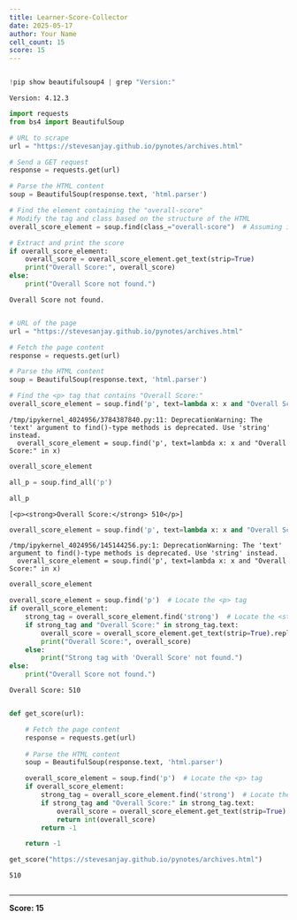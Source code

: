 ```yaml
---
title: Learner-Score-Collector
date: 2025-05-17
author: Your Name
cell_count: 15
score: 15
---
```


```python

```


```python
!pip show beautifulsoup4 | grep "Version:"
```

    Version: 4.12.3



```python
import requests
from bs4 import BeautifulSoup

# URL to scrape
url = "https://stevesanjay.github.io/pynotes/archives.html"

# Send a GET request
response = requests.get(url)

# Parse the HTML content
soup = BeautifulSoup(response.text, 'html.parser')

# Find the element containing the "overall-score"
# Modify the tag and class based on the structure of the HTML
overall_score_element = soup.find(class_="overall-score")  # Assuming it has this class

# Extract and print the score
if overall_score_element:
    overall_score = overall_score_element.get_text(strip=True)
    print("Overall Score:", overall_score)
else:
    print("Overall Score not found.")
```

    Overall Score not found.



```python

```


```python
# URL of the page
url = "https://stevesanjay.github.io/pynotes/archives.html"

# Fetch the page content
response = requests.get(url)

# Parse the HTML content
soup = BeautifulSoup(response.text, 'html.parser')

# Find the <p> tag that contains "Overall Score:"
overall_score_element = soup.find('p', text=lambda x: x and "Overall Score:" in x)
```

    /tmp/ipykernel_4024956/3784387840.py:11: DeprecationWarning: The 'text' argument to find()-type methods is deprecated. Use 'string' instead.
      overall_score_element = soup.find('p', text=lambda x: x and "Overall Score:" in x)



```python
overall_score_element
```


```python
all_p = soup.find_all('p')
```


```python
all_p
```




    [<p><strong>Overall Score:</strong> 510</p>]




```python
overall_score_element = soup.find('p', text=lambda x: x and "Overall Score:" in x)
```

    /tmp/ipykernel_4024956/145144256.py:1: DeprecationWarning: The 'text' argument to find()-type methods is deprecated. Use 'string' instead.
      overall_score_element = soup.find('p', text=lambda x: x and "Overall Score:" in x)



```python
overall_score_element
```


```python
overall_score_element = soup.find('p')  # Locate the <p> tag
if overall_score_element:
    strong_tag = overall_score_element.find('strong')  # Locate the <strong> tag inside <p>
    if strong_tag and "Overall Score:" in strong_tag.text:
        overall_score = overall_score_element.get_text(strip=True).replace("Overall Score:", "").strip()
        print("Overall Score:", overall_score)
    else:
        print("Strong tag with 'Overall Score' not found.")
else:
    print("Overall Score not found.")
```

    Overall Score: 510



```python

```


```python
def get_score(url):

    # Fetch the page content
    response = requests.get(url)
    
    # Parse the HTML content
    soup = BeautifulSoup(response.text, 'html.parser')

    overall_score_element = soup.find('p')  # Locate the <p> tag
    if overall_score_element:
        strong_tag = overall_score_element.find('strong')  # Locate the <strong> tag inside <p>
        if strong_tag and "Overall Score:" in strong_tag.text:
            overall_score = overall_score_element.get_text(strip=True).replace("Overall Score:", "").strip()
            return int(overall_score)
        return -1

    return -1    
```


```python
get_score("https://stevesanjay.github.io/pynotes/archives.html")
```




    510




```python

```


---
**Score: 15**
